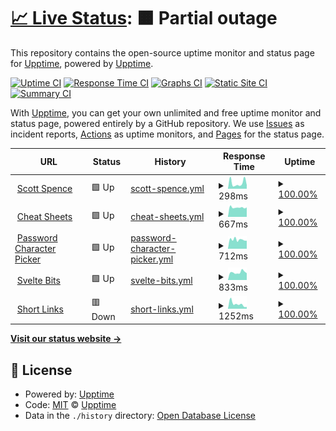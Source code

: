 # [📈 Live Status](https://demo.upptime.js.org): <!--live status--> **🟧 Partial outage**

This repository contains the open-source uptime monitor and status page for [Upptime](https://upptime.js.org), powered by [Upptime](https://github.com/upptime/upptime).

[![Uptime CI](https://github.com/spences10/upptime/workflows/Uptime%20CI/badge.svg)](https://github.com/spences10/upptime/actions?query=workflow%3A%22Uptime+CI%22)
[![Response Time CI](https://github.com/spences10/upptime/workflows/Response%20Time%20CI/badge.svg)](https://github.com/spences10/upptime/actions?query=workflow%3A%22Response+Time+CI%22)
[![Graphs CI](https://github.com/spences10/upptime/workflows/Graphs%20CI/badge.svg)](https://github.com/spences10/upptime/actions?query=workflow%3A%22Graphs+CI%22)
[![Static Site CI](https://github.com/spences10/upptime/workflows/Static%20Site%20CI/badge.svg)](https://github.com/spences10/upptime/actions?query=workflow%3A%22Static+Site+CI%22)
[![Summary CI](https://github.com/spences10/upptime/workflows/Summary%20CI/badge.svg)](https://github.com/spences10/upptime/actions?query=workflow%3A%22Summary+CI%22)

With [Upptime](https://upptime.js.org), you can get your own unlimited and free uptime monitor and status page, powered entirely by a GitHub repository. We use [Issues](https://github.com/upptime/upptime/issues) as incident reports, [Actions](https://github.com/spences10/upptime/actions) as uptime monitors, and [Pages](https://demo.upptime.js.org) for the status page.

<!--start: status pages-->
<!-- This summary is generated by Upptime (https://github.com/upptime/upptime) -->
<!-- Do not edit this manually, your changes will be overwritten -->
<!-- prettier-ignore -->
| URL | Status | History | Response Time | Uptime |
| --- | ------ | ------- | ------------- | ------ |
| <img alt="" src="https://favicons.githubusercontent.com/scottspence.com" height="13"> [Scott Spence](https://scottspence.com) | 🟩 Up | [scott-spence.yml](https://github.com/spences10/upptime/commits/HEAD/history/scott-spence.yml) | <details><summary><img alt="Response time graph" src="./graphs/scott-spence/response-time-week.png" height="20"> 298ms</summary><br><a href="https://spences10.github.io/upptime/history/scott-spence"><img alt="Response time 307" src="https://img.shields.io/endpoint?url=https%3A%2F%2Fraw.githubusercontent.com%2Fspences10%2Fupptime%2FHEAD%2Fapi%2Fscott-spence%2Fresponse-time.json"></a><br><a href="https://spences10.github.io/upptime/history/scott-spence"><img alt="24-hour response time 189" src="https://img.shields.io/endpoint?url=https%3A%2F%2Fraw.githubusercontent.com%2Fspences10%2Fupptime%2FHEAD%2Fapi%2Fscott-spence%2Fresponse-time-day.json"></a><br><a href="https://spences10.github.io/upptime/history/scott-spence"><img alt="7-day response time 298" src="https://img.shields.io/endpoint?url=https%3A%2F%2Fraw.githubusercontent.com%2Fspences10%2Fupptime%2FHEAD%2Fapi%2Fscott-spence%2Fresponse-time-week.json"></a><br><a href="https://spences10.github.io/upptime/history/scott-spence"><img alt="30-day response time 307" src="https://img.shields.io/endpoint?url=https%3A%2F%2Fraw.githubusercontent.com%2Fspences10%2Fupptime%2FHEAD%2Fapi%2Fscott-spence%2Fresponse-time-month.json"></a><br><a href="https://spences10.github.io/upptime/history/scott-spence"><img alt="1-year response time 307" src="https://img.shields.io/endpoint?url=https%3A%2F%2Fraw.githubusercontent.com%2Fspences10%2Fupptime%2FHEAD%2Fapi%2Fscott-spence%2Fresponse-time-year.json"></a></details> | <details><summary><a href="https://spences10.github.io/upptime/history/scott-spence">100.00%</a></summary><a href="https://spences10.github.io/upptime/history/scott-spence"><img alt="All-time uptime 100.00%" src="https://img.shields.io/endpoint?url=https%3A%2F%2Fraw.githubusercontent.com%2Fspences10%2Fupptime%2FHEAD%2Fapi%2Fscott-spence%2Fuptime.json"></a><br><a href="https://spences10.github.io/upptime/history/scott-spence"><img alt="24-hour uptime 100.00%" src="https://img.shields.io/endpoint?url=https%3A%2F%2Fraw.githubusercontent.com%2Fspences10%2Fupptime%2FHEAD%2Fapi%2Fscott-spence%2Fuptime-day.json"></a><br><a href="https://spences10.github.io/upptime/history/scott-spence"><img alt="7-day uptime 100.00%" src="https://img.shields.io/endpoint?url=https%3A%2F%2Fraw.githubusercontent.com%2Fspences10%2Fupptime%2FHEAD%2Fapi%2Fscott-spence%2Fuptime-week.json"></a><br><a href="https://spences10.github.io/upptime/history/scott-spence"><img alt="30-day uptime 100.00%" src="https://img.shields.io/endpoint?url=https%3A%2F%2Fraw.githubusercontent.com%2Fspences10%2Fupptime%2FHEAD%2Fapi%2Fscott-spence%2Fuptime-month.json"></a><br><a href="https://spences10.github.io/upptime/history/scott-spence"><img alt="1-year uptime 100.00%" src="https://img.shields.io/endpoint?url=https%3A%2F%2Fraw.githubusercontent.com%2Fspences10%2Fupptime%2FHEAD%2Fapi%2Fscott-spence%2Fuptime-year.json"></a></details>
| <img alt="" src="https://favicons.githubusercontent.com/cheatsheets.xyz" height="13"> [Cheat Sheets](https://cheatsheets.xyz) | 🟩 Up | [cheat-sheets.yml](https://github.com/spences10/upptime/commits/HEAD/history/cheat-sheets.yml) | <details><summary><img alt="Response time graph" src="./graphs/cheat-sheets/response-time-week.png" height="20"> 667ms</summary><br><a href="https://spences10.github.io/upptime/history/cheat-sheets"><img alt="Response time 647" src="https://img.shields.io/endpoint?url=https%3A%2F%2Fraw.githubusercontent.com%2Fspences10%2Fupptime%2FHEAD%2Fapi%2Fcheat-sheets%2Fresponse-time.json"></a><br><a href="https://spences10.github.io/upptime/history/cheat-sheets"><img alt="24-hour response time 672" src="https://img.shields.io/endpoint?url=https%3A%2F%2Fraw.githubusercontent.com%2Fspences10%2Fupptime%2FHEAD%2Fapi%2Fcheat-sheets%2Fresponse-time-day.json"></a><br><a href="https://spences10.github.io/upptime/history/cheat-sheets"><img alt="7-day response time 667" src="https://img.shields.io/endpoint?url=https%3A%2F%2Fraw.githubusercontent.com%2Fspences10%2Fupptime%2FHEAD%2Fapi%2Fcheat-sheets%2Fresponse-time-week.json"></a><br><a href="https://spences10.github.io/upptime/history/cheat-sheets"><img alt="30-day response time 647" src="https://img.shields.io/endpoint?url=https%3A%2F%2Fraw.githubusercontent.com%2Fspences10%2Fupptime%2FHEAD%2Fapi%2Fcheat-sheets%2Fresponse-time-month.json"></a><br><a href="https://spences10.github.io/upptime/history/cheat-sheets"><img alt="1-year response time 647" src="https://img.shields.io/endpoint?url=https%3A%2F%2Fraw.githubusercontent.com%2Fspences10%2Fupptime%2FHEAD%2Fapi%2Fcheat-sheets%2Fresponse-time-year.json"></a></details> | <details><summary><a href="https://spences10.github.io/upptime/history/cheat-sheets">100.00%</a></summary><a href="https://spences10.github.io/upptime/history/cheat-sheets"><img alt="All-time uptime 100.00%" src="https://img.shields.io/endpoint?url=https%3A%2F%2Fraw.githubusercontent.com%2Fspences10%2Fupptime%2FHEAD%2Fapi%2Fcheat-sheets%2Fuptime.json"></a><br><a href="https://spences10.github.io/upptime/history/cheat-sheets"><img alt="24-hour uptime 100.00%" src="https://img.shields.io/endpoint?url=https%3A%2F%2Fraw.githubusercontent.com%2Fspences10%2Fupptime%2FHEAD%2Fapi%2Fcheat-sheets%2Fuptime-day.json"></a><br><a href="https://spences10.github.io/upptime/history/cheat-sheets"><img alt="7-day uptime 100.00%" src="https://img.shields.io/endpoint?url=https%3A%2F%2Fraw.githubusercontent.com%2Fspences10%2Fupptime%2FHEAD%2Fapi%2Fcheat-sheets%2Fuptime-week.json"></a><br><a href="https://spences10.github.io/upptime/history/cheat-sheets"><img alt="30-day uptime 100.00%" src="https://img.shields.io/endpoint?url=https%3A%2F%2Fraw.githubusercontent.com%2Fspences10%2Fupptime%2FHEAD%2Fapi%2Fcheat-sheets%2Fuptime-month.json"></a><br><a href="https://spences10.github.io/upptime/history/cheat-sheets"><img alt="1-year uptime 100.00%" src="https://img.shields.io/endpoint?url=https%3A%2F%2Fraw.githubusercontent.com%2Fspences10%2Fupptime%2FHEAD%2Fapi%2Fcheat-sheets%2Fuptime-year.json"></a></details>
| <img alt="" src="https://favicons.githubusercontent.com/cfromp.xyz" height="13"> [Password Character Picker](https://cfromp.xyz) | 🟩 Up | [password-character-picker.yml](https://github.com/spences10/upptime/commits/HEAD/history/password-character-picker.yml) | <details><summary><img alt="Response time graph" src="./graphs/password-character-picker/response-time-week.png" height="20"> 712ms</summary><br><a href="https://spences10.github.io/upptime/history/password-character-picker"><img alt="Response time 635" src="https://img.shields.io/endpoint?url=https%3A%2F%2Fraw.githubusercontent.com%2Fspences10%2Fupptime%2FHEAD%2Fapi%2Fpassword-character-picker%2Fresponse-time.json"></a><br><a href="https://spences10.github.io/upptime/history/password-character-picker"><img alt="24-hour response time 627" src="https://img.shields.io/endpoint?url=https%3A%2F%2Fraw.githubusercontent.com%2Fspences10%2Fupptime%2FHEAD%2Fapi%2Fpassword-character-picker%2Fresponse-time-day.json"></a><br><a href="https://spences10.github.io/upptime/history/password-character-picker"><img alt="7-day response time 712" src="https://img.shields.io/endpoint?url=https%3A%2F%2Fraw.githubusercontent.com%2Fspences10%2Fupptime%2FHEAD%2Fapi%2Fpassword-character-picker%2Fresponse-time-week.json"></a><br><a href="https://spences10.github.io/upptime/history/password-character-picker"><img alt="30-day response time 635" src="https://img.shields.io/endpoint?url=https%3A%2F%2Fraw.githubusercontent.com%2Fspences10%2Fupptime%2FHEAD%2Fapi%2Fpassword-character-picker%2Fresponse-time-month.json"></a><br><a href="https://spences10.github.io/upptime/history/password-character-picker"><img alt="1-year response time 635" src="https://img.shields.io/endpoint?url=https%3A%2F%2Fraw.githubusercontent.com%2Fspences10%2Fupptime%2FHEAD%2Fapi%2Fpassword-character-picker%2Fresponse-time-year.json"></a></details> | <details><summary><a href="https://spences10.github.io/upptime/history/password-character-picker">100.00%</a></summary><a href="https://spences10.github.io/upptime/history/password-character-picker"><img alt="All-time uptime 100.00%" src="https://img.shields.io/endpoint?url=https%3A%2F%2Fraw.githubusercontent.com%2Fspences10%2Fupptime%2FHEAD%2Fapi%2Fpassword-character-picker%2Fuptime.json"></a><br><a href="https://spences10.github.io/upptime/history/password-character-picker"><img alt="24-hour uptime 100.00%" src="https://img.shields.io/endpoint?url=https%3A%2F%2Fraw.githubusercontent.com%2Fspences10%2Fupptime%2FHEAD%2Fapi%2Fpassword-character-picker%2Fuptime-day.json"></a><br><a href="https://spences10.github.io/upptime/history/password-character-picker"><img alt="7-day uptime 100.00%" src="https://img.shields.io/endpoint?url=https%3A%2F%2Fraw.githubusercontent.com%2Fspences10%2Fupptime%2FHEAD%2Fapi%2Fpassword-character-picker%2Fuptime-week.json"></a><br><a href="https://spences10.github.io/upptime/history/password-character-picker"><img alt="30-day uptime 100.00%" src="https://img.shields.io/endpoint?url=https%3A%2F%2Fraw.githubusercontent.com%2Fspences10%2Fupptime%2FHEAD%2Fapi%2Fpassword-character-picker%2Fuptime-month.json"></a><br><a href="https://spences10.github.io/upptime/history/password-character-picker"><img alt="1-year uptime 100.00%" src="https://img.shields.io/endpoint?url=https%3A%2F%2Fraw.githubusercontent.com%2Fspences10%2Fupptime%2FHEAD%2Fapi%2Fpassword-character-picker%2Fuptime-year.json"></a></details>
| <img alt="" src="https://favicons.githubusercontent.com/sveltebits.com" height="13"> [Svelte Bits](https://sveltebits.com) | 🟩 Up | [svelte-bits.yml](https://github.com/spences10/upptime/commits/HEAD/history/svelte-bits.yml) | <details><summary><img alt="Response time graph" src="./graphs/svelte-bits/response-time-week.png" height="20"> 833ms</summary><br><a href="https://spences10.github.io/upptime/history/svelte-bits"><img alt="Response time 784" src="https://img.shields.io/endpoint?url=https%3A%2F%2Fraw.githubusercontent.com%2Fspences10%2Fupptime%2FHEAD%2Fapi%2Fsvelte-bits%2Fresponse-time.json"></a><br><a href="https://spences10.github.io/upptime/history/svelte-bits"><img alt="24-hour response time 746" src="https://img.shields.io/endpoint?url=https%3A%2F%2Fraw.githubusercontent.com%2Fspences10%2Fupptime%2FHEAD%2Fapi%2Fsvelte-bits%2Fresponse-time-day.json"></a><br><a href="https://spences10.github.io/upptime/history/svelte-bits"><img alt="7-day response time 833" src="https://img.shields.io/endpoint?url=https%3A%2F%2Fraw.githubusercontent.com%2Fspences10%2Fupptime%2FHEAD%2Fapi%2Fsvelte-bits%2Fresponse-time-week.json"></a><br><a href="https://spences10.github.io/upptime/history/svelte-bits"><img alt="30-day response time 784" src="https://img.shields.io/endpoint?url=https%3A%2F%2Fraw.githubusercontent.com%2Fspences10%2Fupptime%2FHEAD%2Fapi%2Fsvelte-bits%2Fresponse-time-month.json"></a><br><a href="https://spences10.github.io/upptime/history/svelte-bits"><img alt="1-year response time 784" src="https://img.shields.io/endpoint?url=https%3A%2F%2Fraw.githubusercontent.com%2Fspences10%2Fupptime%2FHEAD%2Fapi%2Fsvelte-bits%2Fresponse-time-year.json"></a></details> | <details><summary><a href="https://spences10.github.io/upptime/history/svelte-bits">100.00%</a></summary><a href="https://spences10.github.io/upptime/history/svelte-bits"><img alt="All-time uptime 100.00%" src="https://img.shields.io/endpoint?url=https%3A%2F%2Fraw.githubusercontent.com%2Fspences10%2Fupptime%2FHEAD%2Fapi%2Fsvelte-bits%2Fuptime.json"></a><br><a href="https://spences10.github.io/upptime/history/svelte-bits"><img alt="24-hour uptime 100.00%" src="https://img.shields.io/endpoint?url=https%3A%2F%2Fraw.githubusercontent.com%2Fspences10%2Fupptime%2FHEAD%2Fapi%2Fsvelte-bits%2Fuptime-day.json"></a><br><a href="https://spences10.github.io/upptime/history/svelte-bits"><img alt="7-day uptime 100.00%" src="https://img.shields.io/endpoint?url=https%3A%2F%2Fraw.githubusercontent.com%2Fspences10%2Fupptime%2FHEAD%2Fapi%2Fsvelte-bits%2Fuptime-week.json"></a><br><a href="https://spences10.github.io/upptime/history/svelte-bits"><img alt="30-day uptime 100.00%" src="https://img.shields.io/endpoint?url=https%3A%2F%2Fraw.githubusercontent.com%2Fspences10%2Fupptime%2FHEAD%2Fapi%2Fsvelte-bits%2Fuptime-month.json"></a><br><a href="https://spences10.github.io/upptime/history/svelte-bits"><img alt="1-year uptime 100.00%" src="https://img.shields.io/endpoint?url=https%3A%2F%2Fraw.githubusercontent.com%2Fspences10%2Fupptime%2FHEAD%2Fapi%2Fsvelte-bits%2Fuptime-year.json"></a></details>
| <img alt="" src="https://favicons.githubusercontent.com/ss10.dev" height="13"> [Short Links](https://ss10.dev/links) | 🟥 Down | [short-links.yml](https://github.com/spences10/upptime/commits/HEAD/history/short-links.yml) | <details><summary><img alt="Response time graph" src="./graphs/short-links/response-time-week.png" height="20"> 1252ms</summary><br><a href="https://spences10.github.io/upptime/history/short-links"><img alt="Response time 1252" src="https://img.shields.io/endpoint?url=https%3A%2F%2Fraw.githubusercontent.com%2Fspences10%2Fupptime%2FHEAD%2Fapi%2Fshort-links%2Fresponse-time.json"></a><br><a href="https://spences10.github.io/upptime/history/short-links"><img alt="24-hour response time 466" src="https://img.shields.io/endpoint?url=https%3A%2F%2Fraw.githubusercontent.com%2Fspences10%2Fupptime%2FHEAD%2Fapi%2Fshort-links%2Fresponse-time-day.json"></a><br><a href="https://spences10.github.io/upptime/history/short-links"><img alt="7-day response time 1252" src="https://img.shields.io/endpoint?url=https%3A%2F%2Fraw.githubusercontent.com%2Fspences10%2Fupptime%2FHEAD%2Fapi%2Fshort-links%2Fresponse-time-week.json"></a><br><a href="https://spences10.github.io/upptime/history/short-links"><img alt="30-day response time 1252" src="https://img.shields.io/endpoint?url=https%3A%2F%2Fraw.githubusercontent.com%2Fspences10%2Fupptime%2FHEAD%2Fapi%2Fshort-links%2Fresponse-time-month.json"></a><br><a href="https://spences10.github.io/upptime/history/short-links"><img alt="1-year response time 1252" src="https://img.shields.io/endpoint?url=https%3A%2F%2Fraw.githubusercontent.com%2Fspences10%2Fupptime%2FHEAD%2Fapi%2Fshort-links%2Fresponse-time-year.json"></a></details> | <details><summary><a href="https://spences10.github.io/upptime/history/short-links">100.00%</a></summary><a href="https://spences10.github.io/upptime/history/short-links"><img alt="All-time uptime 100.00%" src="https://img.shields.io/endpoint?url=https%3A%2F%2Fraw.githubusercontent.com%2Fspences10%2Fupptime%2FHEAD%2Fapi%2Fshort-links%2Fuptime.json"></a><br><a href="https://spences10.github.io/upptime/history/short-links"><img alt="24-hour uptime 99.99%" src="https://img.shields.io/endpoint?url=https%3A%2F%2Fraw.githubusercontent.com%2Fspences10%2Fupptime%2FHEAD%2Fapi%2Fshort-links%2Fuptime-day.json"></a><br><a href="https://spences10.github.io/upptime/history/short-links"><img alt="7-day uptime 100.00%" src="https://img.shields.io/endpoint?url=https%3A%2F%2Fraw.githubusercontent.com%2Fspences10%2Fupptime%2FHEAD%2Fapi%2Fshort-links%2Fuptime-week.json"></a><br><a href="https://spences10.github.io/upptime/history/short-links"><img alt="30-day uptime 100.00%" src="https://img.shields.io/endpoint?url=https%3A%2F%2Fraw.githubusercontent.com%2Fspences10%2Fupptime%2FHEAD%2Fapi%2Fshort-links%2Fuptime-month.json"></a><br><a href="https://spences10.github.io/upptime/history/short-links"><img alt="1-year uptime 100.00%" src="https://img.shields.io/endpoint?url=https%3A%2F%2Fraw.githubusercontent.com%2Fspences10%2Fupptime%2FHEAD%2Fapi%2Fshort-links%2Fuptime-year.json"></a></details>

<!--end: status pages-->

[**Visit our status website →**](https://demo.upptime.js.org)

## 📄 License

- Powered by: [Upptime](https://github.com/upptime/upptime)
- Code: [MIT](./LICENSE) © [Upptime](https://upptime.js.org)
- Data in the `./history` directory: [Open Database License](https://opendatacommons.org/licenses/odbl/1-0/)
